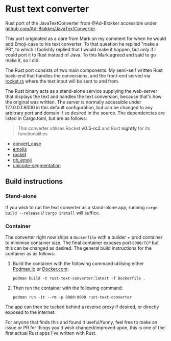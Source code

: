 # Rust text converter

Rust port of the JavaTextConverter from @Ad-Blokker accessible under [github.com/Ad-Blokker/JavaTextConverter](https://github.com/Ad-Blokker/JavaTextConverter).

This port originated as a dare from Mark on my comment for when he would add Emoji-case to his text converter. To that question he replied "make a PR", to which I foolishly replied that I would make it happen, but only if I could port it to Rust instead of Java. To this Mark agreed and said to go make it, so I did.

The Rust port consists of two main components: My semi-self written Rust back-end that handles the conversions, and the front-end served via [rocket.rs](https://rocket.rs) where the text input will be sent to and from.

The Rust binary acts as a stand-alone service supplying the web-server that displays the text and handles the text conversion, because that's how the original was written. The server is normally accessible under 127.0.0.1:8000 in this default configuration, but can be changed to any arbitrary port and domain if so desired in the source. The dependencies are listed in Cargo.toml, but are as follows:

> This converter utilises Rocket **v0.5-rc2** and Rust **nightly** for its functionalities

- [convert_case](https://crates.io/crates/convert_case)
- [emojis](https://crates.io/crates/emojis)
- [rocket](https://crates.io/crates/rocket)
- [gh_emoji](https://crates.io/crates/gh-emoji)
- [unicode-segmentation](https://crates.io/crates/unicode-segmentation)

## Build instructions

### Stand-alone

If you wish to run the text converter as a stand-alone app, running `cargo build --release` // `cargo install` will suffice.

### Container

The converter right now ships a `Dockerfile` with a builder + prod container to minimise container size. The final container exposes port `8000/TCP` but this can be changed as desired. The general build instructions for the container as as follows:

1. Build the container with the following command utilising either [Podman.io](https://podman.io/) or [Docker.com](https://www.docker.com/):
    ```
    podman build -t rust-text-converter:latest -f Dockerfile .
    ```
2. Then run the container with the following command:
    ```
    podman run -it --rm -p 8000:8000 rust-text-converter
    ```

The app can then be tucked behind a reverse proxy if desired, or directly exposed to the internet.

For anyone that finds this and found it useful/funny, feel free to make an issue or PR for things you'd wish changed/improved upon, this is one of the first actual Rust apps I've written with Rust.
